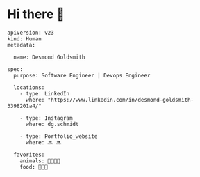 # Hi there 👋

```
apiVersion: v23
kind: Human
metadata:

  name: Desmond Goldsmith

spec:
  purpose: Software Engineer | Devops Engineer

  locations:
    - type: LinkedIn
      where: "https://www.linkedin.com/in/desmond-goldsmith-3398201a4/"

    - type: Instagram
      where: dg.schmidt

    - type: Portfolio_website
      where: 🔜 🔜

  favorites:
    animals: 🐶🐱🐻🐜
    food: 🌾🐔🥚
    
```

<!---
Desmondgoldsmith/Desmondgoldsmith is a ✨ special ✨ repository because its `README.md` (this file) appears on your GitHub profile.
You can click the Preview link to take a look at your changes.
--->
